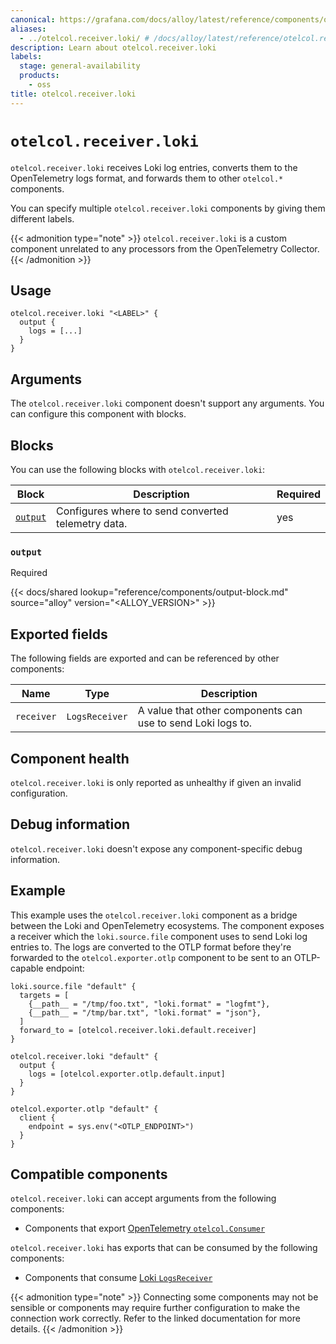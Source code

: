 ```yaml
---
canonical: https://grafana.com/docs/alloy/latest/reference/components/otelcol/otelcol.receiver.loki/
aliases:
  - ../otelcol.receiver.loki/ # /docs/alloy/latest/reference/otelcol.receiver.loki/
description: Learn about otelcol.receiver.loki
labels:
  stage: general-availability
  products:
    - oss
title: otelcol.receiver.loki
---
```


# `otelcol.receiver.loki`

`otelcol.receiver.loki` receives Loki log entries, converts them to the OpenTelemetry logs format, and forwards them to other `otelcol.*` components.

You can specify multiple `otelcol.receiver.loki` components by giving them different labels.

{{< admonition type="note" >}}
`otelcol.receiver.loki` is a custom component unrelated to any processors from the OpenTelemetry Collector.
{{< /admonition >}}

## Usage

```alloy
otelcol.receiver.loki "<LABEL>" {
  output {
    logs = [...]
  }
}
```

## Arguments

The `otelcol.receiver.loki` component doesn't support any arguments. You can configure this component with blocks.

## Blocks

You can use the following blocks with `otelcol.receiver.loki`:

| Block              | Description                                        | Required |
| ------------------ | -------------------------------------------------- | -------- |
| [`output`][output] | Configures where to send converted telemetry data. | yes      |

[output]: #output

### `output`

<span class="badge docs-labels__stage docs-labels__item">Required</span>

{{< docs/shared lookup="reference/components/output-block.md" source="alloy" version="<ALLOY_VERSION>" >}}

## Exported fields

The following fields are exported and can be referenced by other components:

| Name       | Type           | Description                                                 |
| ---------- | -------------- | ----------------------------------------------------------- |
| `receiver` | `LogsReceiver` | A value that other components can use to send Loki logs to. |

## Component health

`otelcol.receiver.loki` is only reported as unhealthy if given an invalid configuration.

## Debug information

`otelcol.receiver.loki` doesn't expose any component-specific debug information.

## Example

This example uses the `otelcol.receiver.loki` component as a bridge between the Loki and OpenTelemetry ecosystems.
The component exposes a receiver which the `loki.source.file` component uses to send Loki log entries to.
The logs are converted to the OTLP format before they're forwarded to the `otelcol.exporter.otlp` component to be sent to an OTLP-capable endpoint:

```alloy
loki.source.file "default" {
  targets = [
    {__path__ = "/tmp/foo.txt", "loki.format" = "logfmt"},
    {__path__ = "/tmp/bar.txt", "loki.format" = "json"},
  ]
  forward_to = [otelcol.receiver.loki.default.receiver]
}

otelcol.receiver.loki "default" {
  output {
    logs = [otelcol.exporter.otlp.default.input]
  }
}

otelcol.exporter.otlp "default" {
  client {
    endpoint = sys.env("<OTLP_ENDPOINT>")
  }
}
```

<!-- START GENERATED COMPATIBLE COMPONENTS -->

## Compatible components

`otelcol.receiver.loki` can accept arguments from the following components:

- Components that export [OpenTelemetry `otelcol.Consumer`](../../../compatibility/#opentelemetry-otelcolconsumer-exporters)

`otelcol.receiver.loki` has exports that can be consumed by the following components:

- Components that consume [Loki `LogsReceiver`](../../../compatibility/#loki-logsreceiver-consumers)

{{< admonition type="note" >}}
Connecting some components may not be sensible or components may require further configuration to make the connection work correctly.
Refer to the linked documentation for more details.
{{< /admonition >}}

<!-- END GENERATED COMPATIBLE COMPONENTS -->
